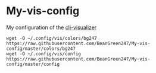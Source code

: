 # My-vis-config
My configuration of the [cli-visualizer](https://github.com/dpayne/cli-visualizer)
```
wget -O ~/.config/vis/colors/bg247 https://raw.githubusercontent.com/BeanGreen247/My-vis-config/master/colors/bg247
wget -O ~/.config/vis/config https://raw.githubusercontent.com/BeanGreen247/My-vis-config/master/config
```

